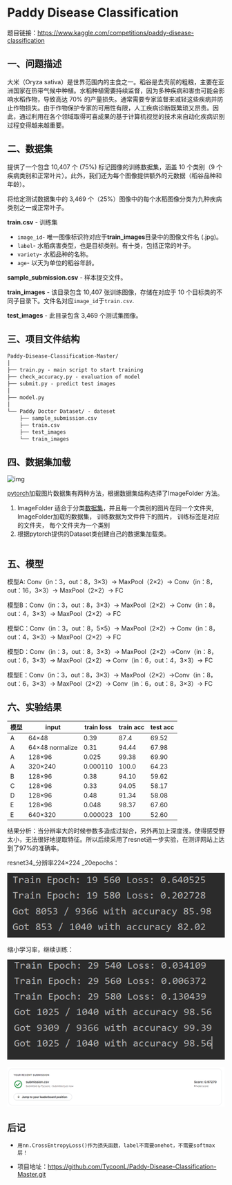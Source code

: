 # Paddy Disease Classification

题目链接：https://www.kaggle.com/competitions/paddy-disease-classification

## 一、问题描述

大米（Oryza sativa）是世界范围内的主食之一。稻谷是去壳前的粗粮，主要在亚洲国家在热带气候中种植。水稻种植需要持续监督，因为多种疾病和害虫可能会影响水稻作物，导致高达 70% 的产量损失。通常需要专家监督来减轻这些疾病并防止作物损失。由于作物保护专家的可用性有限，人工疾病诊断既繁琐又昂贵。因此，通过利用在各个领域取得可喜成果的基于计算机视觉的技术来自动化疾病识别过程变得越来越重要。

## 二、数据集

提供了一个包含 10,407 个 (75%) 标记图像的训练数据集，涵盖 10 个类别（9 个疾病类别和正常叶片）。此外，我们还为每个图像提供额外的元数据（稻谷品种和年龄）。

将给定测试数据集中的 3,469 个（25%）图像中的每个水稻图像分类为九种疾病类别之一或正常叶子。

**train.csv** - 训练集

- `image_id`- 唯一图像标识符对应于**train_images**目录中的图像文件名 (.jpg)。
- `label`- 水稻病害类型，也是目标类别。有十类，包括正常的叶子。
- `variety`- 水稻品种的名称。
- `age`- 以天为单位的稻谷年龄。

**sample_submission.csv** - 样本提交文件。

**train_images** - 该目录包含 10,407 张训练图像，存储在对应于 10 个目标类的不同子目录下。文件名对应`image_id`于`train.csv`.

**test_images** - 此目录包含 3,469 个测试集图像。

## 三、项目文件结构

```
Paddy-Disease-Classification-Master/
│
├── train.py - main script to start training
├── check_accuracy.py - evaluation of model
├── submit.py - predict test images
│
├── model.py
│  
└── Paddy Doctor Dataset/ - dateset
	├── sample_submission.csv
	├── train.csv
    ├── test_images
    └── train_images
```

## 四、数据集加载

![img](https://img-blog.csdnimg.cn/20200414110352377.png?)

[pytorch](https://so.csdn.net/so/search?q=pytorch&spm=1001.2101.3001.7020)加载图片数据集有两种方法，根据数据集结构选择了ImageFolder 方法。

1. ImageFolder 适合于分类[数据集](https://so.csdn.net/so/search?q=数据集&spm=1001.2101.3001.7020)，并且每一个类别的图片在同一个文件夹, ImageFolder加载的数据集， 训练数据为文件件下的图片， 训练标签是对应的文件夹， 每个文件夹为一个类别
2. 根据pytorch提供的Dataset类创建自己的数据集加载类。

```

```

## 五、模型

模型A: Conv（in：3，out：8，3×3）→ MaxPool（2×2）→ Conv（in：8，out：16，3×3）→ MaxPool（2×2）→ FC

模型B：Conv（in：3，out：8，3×3）→ MaxPool（2×2）→ Conv（in：8，out：4，3×3）→ MaxPool（2×2）→ FC

模型C：Conv（in：3，out：8，5×5）→ MaxPool（2×2）→ Conv（in：8，out：4，3×3）→ MaxPool（2×2）→ FC

模型D：Conv（in：3，out：8，3×3）→ MaxPool（2×2）→Conv（in：8，out：6，3×3）→ MaxPool（2×2）→  Conv（in：6，out：4，3×3）→ FC

模型E：Conv（in：3，out：8，3×3）→ MaxPool（2×2）→Conv（in：8，out：6，3×3）→ MaxPool（2×2）→  Conv（in：6，out：8，3×3）→ FC

## 六、实验结果

| 模型 | input           | train loss | train acc | test acc |
| ---- | --------------- | ---------- | --------- | -------- |
| A    | 64×48           | 0.39       | 87.4      | 69.52    |
| A    | 64×48 normalize | 0.31       | 94.44     | 67.98    |
| A    | 128×96          | 0.025      | 99.38     | 69.90    |
| A    | 320×240         | 0.000110   | 100.0     | 64.23    |
| B    | 128×96          | 0.38       | 94.10     | 59.62    |
| C    | 128×96          | 0.33       | 94.05     | 58.17    |
| D    | 128×96          | 0.48       | 91.34     | 58.08    |
| E    | 128×96          | 0.048      | 98.37     | 67.60    |
| E    | 640×320         | 0.000023   | 100       | 52.60    |

结果分析：当分辨率大的时候参数多造成过拟合，另外再加上深度浅，使得感受野太小，无法很好地提取特征。所以后续采用了resnet进一步实验，在测评网站上达到了97%的准确率。

resnet34_分辨率224×224 _20epochs：

![](./img/image-20220709225040077.png)

缩小学习率，继续训练：

![](./img/image-20220710080745020.png)

<img src="./img/image-20220710114536369.png"  />

## 后记

- ```
  用nn.CrossEntropyLoss()作为损失函数，label不需要onehot，不需要softmax层！
  ```

- 项目地址：https://github.com/TycoonL/Paddy-Disease-Classification-Master.git

